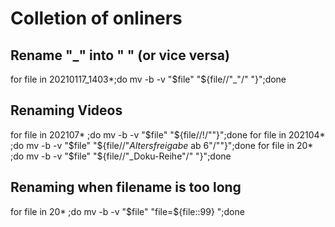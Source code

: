 # Colletion of onliners

## Rename "_" into " " (or vice versa)
for file in 20210117_1403*;do mv -b -v "$file" "${file//"_"/" "}";done
## Renaming Videos
for file in 202107* ;do mv -b -v "$file" "${file//\!/""}";done
for file in 202104* ;do mv -b -v "$file" "${file//"_Altersfreigabe_ ab 6"/""}";done
for file in 20* ;do mv -b -v "$file" "${file//"_Doku-Reihe"/" "}";done 
## Renaming when filename is too long
for file in 20* ;do mv -b -v "$file" "file=${file::99} ";done
